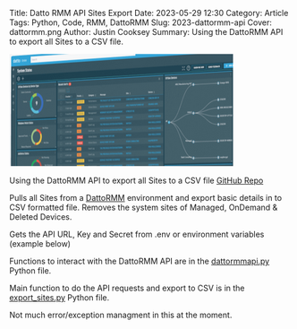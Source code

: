 Title: Datto RMM API Sites Export
Date: 2023-05-29 12:30
Category: Article
Tags: Python, Code, RMM, DattoRMM
Slug: 2023-dattormm-api
Cover: dattormm.png
Author: Justin Cooksey
Summary: Using the DattoRMM API to export all Sites to a CSV file.

![DattoRMM](dattormm.png "Datto RMM")

Using the DattoRMM API to export all Sites to a CSV file
[GitHub Repo](https://github.com/jscooksey/DattoRMM-API)

Pulls all Sites from a [DattoRMM](https://www.datto.com/au/products/rmm/) environment and export basic details in to CSV formatted file.
Removes the system sites of Managed, OnDemand & Deleted Devices.

Gets the API URL, Key and Secret from .env or environment variables (example below)

Functions to interact with the DattoRMM API are in the [dattormmapi.py](https://github.com/jscooksey/DattoRMM-API/blob/main/dattormmapi.py) Python file.

Main function to do the API requests and export to CSV is in the [export_sites.py](https://github.com/jscooksey/DattoRMM-API/blob/main/export_sites.py) Python file.

Not much error/exception managment in this at the moment.
